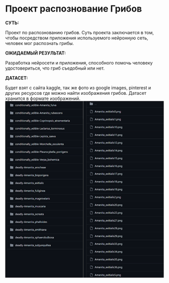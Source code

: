 # Проект распознование Грибов
**СУТЬ:**  
  
Проект по распознованию грибов. Суть проекта заключается в том, чтобы посредством приложения используемого нейронную сеть, человек мог распознать грибы.  
  
**ОЖИДАЕМЫЙ РЕЗУЛЬТАТ:**  
  
Разработка нейросети и приложения, способного помочь человеку удостовериться, что гриб съедобный или нет.  
  
**ДАТАСЕТ:**  
  
Будет взят с сайта kaggle, так же фото из google images, pinterest и других ресурсов где можно найти изображения грибов.
Датасет хранится в формате изображений.  
![image info](https://github.com/misshp11/Mushroom/blob/main/img/%D0%A1%D0%BD%D0%B8%D0%BC33%D0%BE%D0%BA.PNG)  
